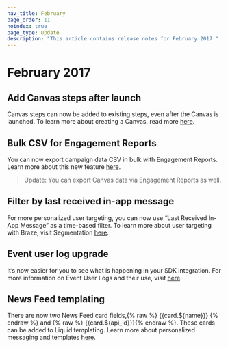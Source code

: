 ```yaml
---
nav_title: February
page_order: 11
noindex: true
page_type: update
description: "This article contains release notes for February 2017."
---
```


# February 2017

## Add Canvas steps after launch

Canvas steps can now be added to existing steps, even after the Canvas is launched. To learn more about creating a Canvas, read more [here][23].

## Bulk CSV for Engagement Reports

You can now export campaign data CSV in bulk with Engagement Reports. Learn more about this new feature [here][22].

> Update: You can export Canvas data via Engagement Reports as well.

## Filter by last received in-app message

For more personalized user targeting, you can now use “Last Received In-App Message” as a time-based filter. To learn more about user targeting with Braze, visit Segmentation [here][21].

## Event user log upgrade

It’s now easier for you to see what is happening in your SDK integration. For more information on Event User Logs and their use, visit [here][20].

## News Feed templating

There are now two News Feed card fields,{% raw %} {{card.${name}}} {% endraw %} and {% raw %}  {{card.${api_id}}}{% endraw %}. These cards can be added to Liquid templating. Learn more about personalized messaging and templates [here][19].

[19]: {{site.baseurl}}/user_guide/personalization_and_dynamic_content/personalized_messaging/#personalized-messaging
[20]: {{site.baseurl}}/user_guide/administrative/app_settings/developer_console/event_user_log_tab/#event-user-log-tab
[21]: {{site.baseurl}}/user_guide/engagement_tools/segments/creating_a_segment/
[22]: {{site.baseurl}}/user_guide/data_and_analytics/your_reports/engagement_reports/#engagement-reports
[23]: {{site.baseurl}}/user_guide/engagement_tools/canvas/create_a_canvas/create_a_canvas/#creating-a-canvas

